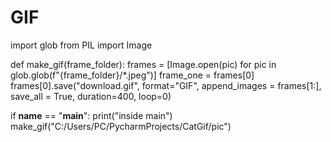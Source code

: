 # GIF
import glob
from PIL import Image


def make_gif(frame_folder):
    frames = [Image.open(pic) for pic in glob.glob(f"{frame_folder}/*.jpeg")]
    frame_one = frames[0]
    frames[0].save("download.gif", format="GIF", append_images = frames[1:], save_all = True, duration=400, loop=0)


if __name__ == "__main__":
    print("inside main")
    make_gif("C:/Users/PC/PycharmProjects/CatGif/pic")